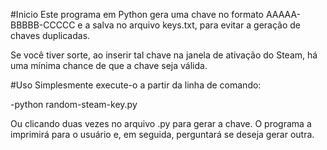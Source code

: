 #Inicio
Este programa em Python gera uma chave no formato AAAAA-BBBBB-CCCCC e a salva no arquivo keys.txt, para evitar a geração de chaves duplicadas.

Se você tiver sorte, ao inserir tal chave na janela de ativação do Steam, há uma mínima chance de que a chave seja válida.

#Uso
Simplesmente execute-o a partir da linha de comando:

-python random-steam-key.py

Ou clicando duas vezes no arquivo .py para gerar a chave. O programa a imprimirá para o usuário e, em seguida, perguntará se deseja gerar outra.
